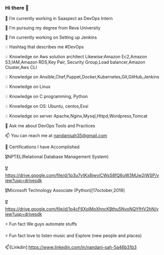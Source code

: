 ### Hi there 👋

🏢 I’m currently working in Saaspect as DevOps Intern

🧾 I'm pursuing my degree from Reva University

🌱 I’m currently working on Setting up Jenkins 

💡 Hashtag that describes me #DevOps

💡 Knowledge on Aws solution architect Likewise:Amazon Ec2,Amazon S3,IAM,Amazon RDS,Key Pair, Security Group,Load balancer,Amazon Cluster,Aws CLI

💡 Knowledge on Ansible,Chef,Puppet,Docker,Kubernetes,Git,GitHub,Jenkins

💡 Knowledge on Linux 

💡 Knowledge on C programming, Python

💡 Knowledge on OS: Ubuntu, centos,Exsi

💡 Knowledge on server Apache,Nginx,Mysql,Httpd,Wordpress,Tomcat

💬 Ask me about DevOps Tools and Practices

📫 You can reach me at nandanisah35@gmail.com

🧾 Certifications I have Accomplished

🎖NPTEL(Relational Database Management System)

🎖https://drive.google.com/file/d/1p3u7vtKx8jwviCWsS8fQ6uW3MJw2jWSP/view?usp=drivesdk

🎖Microsoft Technology Associate (Python)[17october,2019]

🎖https://drive.google.com/file/d/1p4cF6XoIMoXhncKBthu5NvoNQYfHV2hN/view?usp=drivesdk

⚡ Fun fact We guys automate stuffs

⚡ Fun fact love to listen music and Explore (new people and places)

📫[Linkdin]:https://www.linkedin.com/in/nandani-sah-5a46b31b3

<!--
**Nandani568/Nandani568** is a ✨ _special_ ✨ repository because its `README.md` (this file) appears on your GitHub profile.

Here are some ideas to get you started:

- 🔭 I’m currently working on ...
- 🌱 I’m currently learning ...
- 👯 I’m looking to collaborate on ...
- 🤔 I’m looking for help with ...
- 💬 Ask me about ...
- 📫 How to reach me: ...
- 😄 Pronouns: ...
- ⚡ Fun fact: ...
-->
